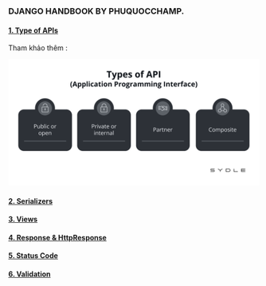 ### DJANGO HANDBOOK BY PHUQUOCCHAMP.

#### [1. Type of APIs]()

Tham khảo thêm :

![1700364348634](image/README/1700364348634.png)

#### [2. Serializers](./serializers.md)

#### [3. Views](./views.md)

#### [4. Response &amp; HttpResponse](./Response_vs_HttpResponse.md)

#### [5. Status Code](./status_code.md)

#### [6. Validation ](./validation.md)